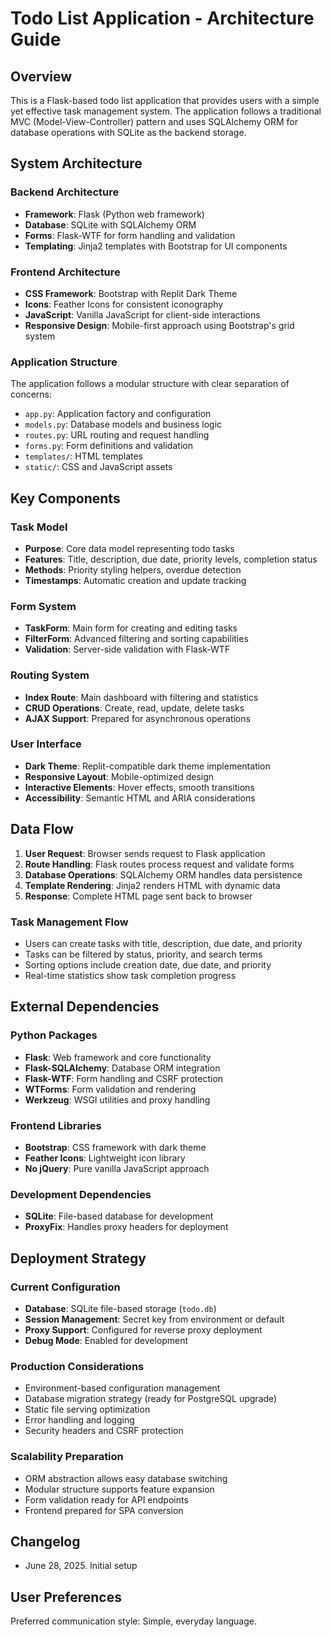 # Todo List Application - Architecture Guide

## Overview

This is a Flask-based todo list application that provides users with a simple yet effective task management system. The application follows a traditional MVC (Model-View-Controller) pattern and uses SQLAlchemy ORM for database operations with SQLite as the backend storage.

## System Architecture

### Backend Architecture
- **Framework**: Flask (Python web framework)
- **Database**: SQLite with SQLAlchemy ORM
- **Forms**: Flask-WTF for form handling and validation
- **Templating**: Jinja2 templates with Bootstrap for UI components

### Frontend Architecture
- **CSS Framework**: Bootstrap with Replit Dark Theme
- **Icons**: Feather Icons for consistent iconography
- **JavaScript**: Vanilla JavaScript for client-side interactions
- **Responsive Design**: Mobile-first approach using Bootstrap's grid system

### Application Structure
The application follows a modular structure with clear separation of concerns:
- `app.py`: Application factory and configuration
- `models.py`: Database models and business logic
- `routes.py`: URL routing and request handling
- `forms.py`: Form definitions and validation
- `templates/`: HTML templates
- `static/`: CSS and JavaScript assets

## Key Components

### Task Model
- **Purpose**: Core data model representing todo tasks
- **Features**: Title, description, due date, priority levels, completion status
- **Methods**: Priority styling helpers, overdue detection
- **Timestamps**: Automatic creation and update tracking

### Form System
- **TaskForm**: Main form for creating and editing tasks
- **FilterForm**: Advanced filtering and sorting capabilities
- **Validation**: Server-side validation with Flask-WTF

### Routing System
- **Index Route**: Main dashboard with filtering and statistics
- **CRUD Operations**: Create, read, update, delete tasks
- **AJAX Support**: Prepared for asynchronous operations

### User Interface
- **Dark Theme**: Replit-compatible dark theme implementation
- **Responsive Layout**: Mobile-optimized design
- **Interactive Elements**: Hover effects, smooth transitions
- **Accessibility**: Semantic HTML and ARIA considerations

## Data Flow

1. **User Request**: Browser sends request to Flask application
2. **Route Handling**: Flask routes process request and validate forms
3. **Database Operations**: SQLAlchemy ORM handles data persistence
4. **Template Rendering**: Jinja2 renders HTML with dynamic data
5. **Response**: Complete HTML page sent back to browser

### Task Management Flow
- Users can create tasks with title, description, due date, and priority
- Tasks can be filtered by status, priority, and search terms
- Sorting options include creation date, due date, and priority
- Real-time statistics show task completion progress

## External Dependencies

### Python Packages
- **Flask**: Web framework and core functionality
- **Flask-SQLAlchemy**: Database ORM integration
- **Flask-WTF**: Form handling and CSRF protection
- **WTForms**: Form validation and rendering
- **Werkzeug**: WSGI utilities and proxy handling

### Frontend Libraries
- **Bootstrap**: CSS framework with dark theme
- **Feather Icons**: Lightweight icon library
- **No jQuery**: Pure vanilla JavaScript approach

### Development Dependencies
- **SQLite**: File-based database for development
- **ProxyFix**: Handles proxy headers for deployment

## Deployment Strategy

### Current Configuration
- **Database**: SQLite file-based storage (`todo.db`)
- **Session Management**: Secret key from environment or default
- **Proxy Support**: Configured for reverse proxy deployment
- **Debug Mode**: Enabled for development

### Production Considerations
- Environment-based configuration management
- Database migration strategy (ready for PostgreSQL upgrade)
- Static file serving optimization
- Error handling and logging
- Security headers and CSRF protection

### Scalability Preparation
- ORM abstraction allows easy database switching
- Modular structure supports feature expansion
- Form validation ready for API endpoints
- Frontend prepared for SPA conversion

## Changelog
- June 28, 2025. Initial setup

## User Preferences

Preferred communication style: Simple, everyday language.